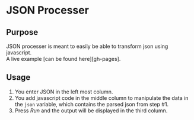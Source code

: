 # JSON Processer

## Purpose
JSON processer is meant to easily be able to transform json using javascript.  
A live example [can be found here][gh-pages].

## Usage
1. You enter JSON in the left most column.
2. You add javascript code in the middle column to manipulate the data in the `json` variable, which contains the parsed json from step #1.
3. Press *Run* and the output will be displayed in the third column.